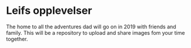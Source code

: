 # Leifs opplevelser

The home to all the adventures dad will go on in 2019 with friends and family. This will be a repository to upload and share images fom your time together.
